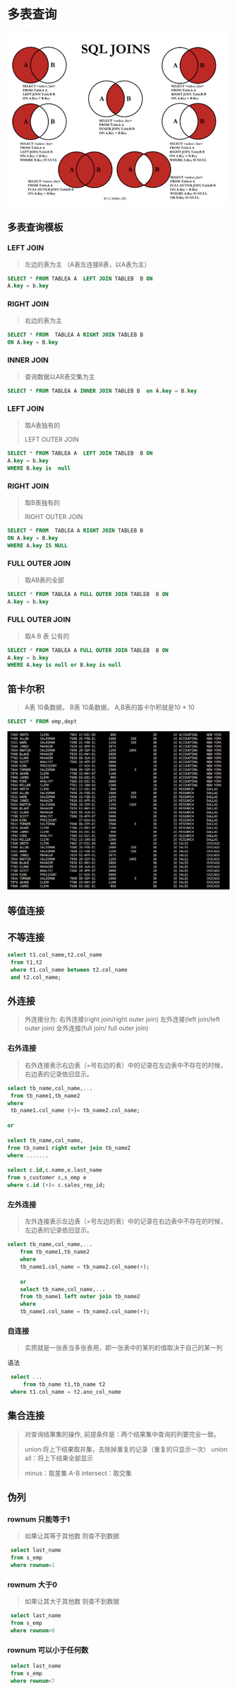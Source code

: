 # 多表查询

![image.png](./assets/1712888504673-image.png)



## 多表查询模板


### LEFT JOIN

> 左边的表为主  （A表左连接B表，以A表为主）

```sql
SELECT * FROM TABLEA A  LEFT JOIN TABLEB  B ON  
A.key = b.key
```


### RIGHT JOIN

> 右边的表为主

```sql
SELECT * FROM  TABLEA A RIGHT JOIN TABLEB B
ON A.key = B.key
```

### INNER JOIN

> 查询数据以AB表交集为主

```sql
SELECT * FROM TABLEA A INNER JOIN TABLEB B  on A.key = B.key
```


### LEFT JOIN

> 取A表独有的
>
> LEFT OUTER JOIN

```sql
SELECT * FROM TABLEA A  LEFT JOIN TABLEB  B ON  
A.key = b.key
WHERE B.key is  null
```


### RIGHT JOIN

> 取B表独有的
>
> RIGHT OUTER JOIN

```sql
SELECT * FROM  TABLEA A RIGHT JOIN TABLEB B
ON A.key = B.key
WHERE A.key IS NULL
```


### FULL OUTER JOIN

> 取AB表的全部

```sql
SELECT * FROM TABLEA A FULL OUTER JOIN TABLEB  B ON  
A.key = b.key
```

### FULL OUTER JOIN

> 取A B 表 公有的

```sql
SELECT * FROM TABLEA A FULL OUTER JOIN TABLEB  B ON  
A.key = b.key
WHERE A.key is null or B.key is null
```


## 笛卡尔积

> A表 10条数据， B表 10条数据，  A,B表的笛卡尔积就是10 * 10

```sql
SELECT * FROM emp,dept
```

![image.png](./assets/1661478603602-image.png)

## 等值连接

## 不等连接

```sql
select t1.col_name,t2.col_name
 from t1,t2
 where t1.col_name between t2.col_name
 and t2.col_name;
```

## 外连接

> 外连接分为:
> 右外连接(right join/right outer join)
> 左外连接(left join/left outer join)
> 全外连接(full join/ full outer join)

### 右外连接

> 右外连接表示右边表（=号右边的表）中的记录在左边表中不存在的时候，右边表的记录依旧显示。

```sql
select tb_name,col_name,...
 from tb_name1,tb_name2
where
 tb_name1.col_name (+)= tb_name2.col_name;

or

select tb_name,col_name,
from tb_name1 right outer join tb_name2
where .......

select c.id,c.name,e.last_name
from s_customer c,s_emp e
where c.id (+)= c.sales_rep_id;
```

### 左外连接

> 左外连接表示左边表（=号左边的表）中的记录在右边表中不存在的时候，左边表的记录依旧显示。

```sql
select tb_name,col_name,...
    from tb_name1,tb_name2
    where 
    tb_name1.col_name = tb_name2.col_name(+);
  
    or
    select tb_name,col_name,...
    from tb_name1 left outer join tb_name2
    where 
    tb_name1.col_name = tb_name2.col_name(+);
```

### 自连接

> 实质就是一张表当多张表用，即一张表中的某列的值取决于自己的某一列

语法

```sql
 select ...
     from tb_name t1,tb_name t2
 where t1.col_name = t2.ano_col_name

```

## 集合连接

> 对查询结果集的操作, 前提条件是：两个结果集中查询的列要完全一致。
>
> union:将上下结果取并集，去除掉重复的记录（重复的只显示一次）
> union all：将上下结果全部显示
>
> minus：取差集 A-B
> intersect：取交集

## 伪列

### rownum 只能等于1

> 如果让其等于其他数 则查不到数据

```sql
 select last_name
 from s_emp
 where rownum=1

```

### rownum 大于0

> 如果让其大于其他数 则查不到数据

```sql
 select last_name
 from s_emp
 where rownum>0


```

### rownum 可以小于任何数

```sql
 select last_name
 from s_emp
 where rownum<7
```
